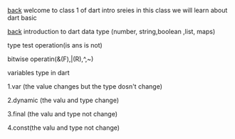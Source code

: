 [back](../README.md)
welcome to class 1 of dart intro sreies in this class we will learn about dart basic




[back](../README.md)
introduction to dart
data type (number, string,boolean ,list, maps)

type test operation(is ans is not)

bitwise operatin(&(F),|(R),^,~)

variables type in dart

1.var (the value changes but the type dosn't change)

2.dynamic (the valu and type change)

3.final (the valu and type not change)

4.const(the valu and type not change)



